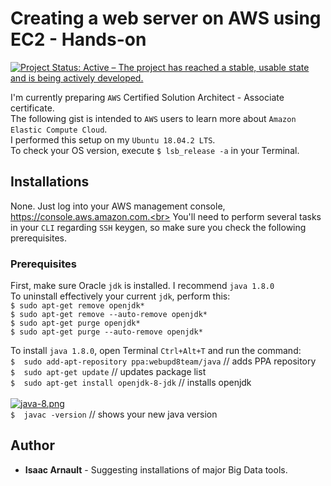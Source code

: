 # Creating a web server on AWS using EC2 - Hands-on

[![Project Status: Active – The project has reached a stable, usable state and is being actively developed.](https://www.repostatus.org/badges/latest/active.svg)](https://www.repostatus.org/#active)

I'm currently preparing `AWS` Certified Solution Architect - Associate certificate.<br>
The following gist is intended to `AWS` users to learn more about `Amazon Elastic Compute Cloud`.<br>
I performed this setup on my `Ubuntu 18.04.2 LTS`.<br>
To check your OS version, execute `$ lsb_release -a` in your Terminal.

## Installations
None. Just log into your AWS management console, https://console.aws.amazon.com.<br>
You'll need to perform several tasks in your `CLI` regarding `SSH` keygen, so make sure you check the following prerequisites.

### Prerequisites

First, make sure Oracle `jdk` is installed. I recommend `java 1.8.0`<br>
To uninstall effectively your current `jdk`, perform this:<br>
`$ sudo apt-get remove openjdk*`<br>
`$ sudo apt-get remove --auto-remove openjdk*`<br>
`$ sudo apt-get purge openjdk*`<br>
`$ sudo apt-get purge --auto-remove openjdk*`<br>

To install `java 1.8.0`, open Terminal `Ctrl+Alt+T` and run the command:<br>
`$  sudo add-apt-repository ppa:webupd8team/java` // adds PPA repository<br>
`$  sudo apt-get update` // updates package list<br>
`$  sudo apt-get install openjdk-8-jdk` // installs openjdk<br><br>
[![java-8.png](https://i.postimg.cc/yNvqZ0dM/java-8.png)](https://postimg.cc/cKg5qgfh)<br>
`$  javac -version` // shows your new java version

## Author

* **Isaac Arnault** - Suggesting installations of major Big Data tools.
